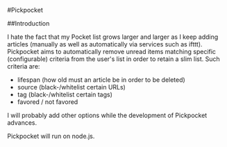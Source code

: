 #Pickpocket

##Introduction

I hate the fact that my Pocket list grows larger and larger as I keep adding articles (manually as well as automatically via services such as ifttt). Pickpocket aims to automatically remove unread items matching specific (configurable) criteria from the user's list in order to retain a slim list. Such criteria are:

 * lifespan (how old must an article be in order to be deleted)
 * source (black-/whitelist certain URLs)
 * tag (black-/whitelist certain tags) 
 * favored / not favored

I will probably add other options while the development of Pickpocket advances.  

Pickpocket will run on node.js.

